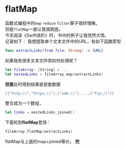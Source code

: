 # flatMap

函数式编程中的`map` `reduce` `filter`算子很好理解。   
但是`flatMap`一直让我很困惑。   
今天阅读《Swift进阶》时，书中的例子让我恍然大悟。   
记录如下：
我想提取单个文本文件中的URL，有如下函数原型   
```swift
func extractLinks(from file: String) -> [URL]
```   
如果我有很多文本文件改如何处理呢？     
```swift
let fileArray: [String] = ...
let nestedLinks = fileArray.map(extractLinks)
```   
**但是**此时得到结果是嵌套数据    
```swift
[["http://","https://"],["smb://"]....,["ftp://"]]
```
整合成为一个数组， 
```swift
let links = nestedLinks.joined()
```
下面轮到**flatMap**登场：
```swift
fileArray.flatMap(extractLinks)
```   
flatMap与上面的map+joined等价。
**完**

